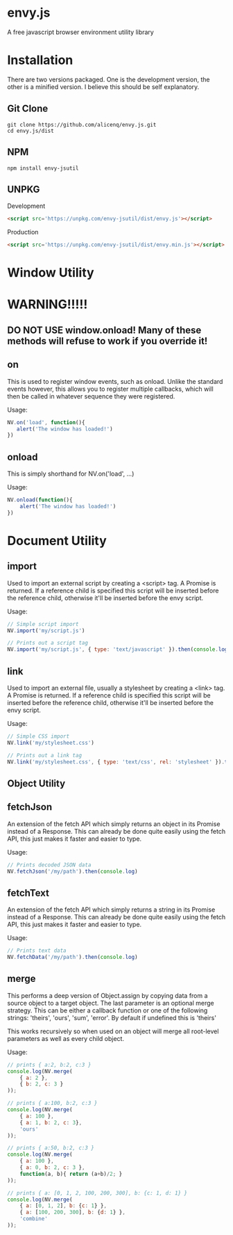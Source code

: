 envy.js
======
A free javascript browser environment utility library

Installation
======
There are two versions packaged. One is the development version, the other is a minified version. I believe this should be self explanatory. 

Git Clone
------
```
git clone https://github.com/alicenq/envy.js.git
cd envy.js/dist
```

NPM
------
`npm install envy-jsutil`



UNPKG
------

Development
```html
<script src='https://unpkg.com/envy-jsutil/dist/envy.js'></script>
```


Production
```html
<script src='https://unpkg.com/envy-jsutil/dist/envy.min.js'></script>
```



Window Utility
======


WARNING!!!!!
======
DO NOT USE window.onload! Many of these methods will refuse to work if you override it!
------

on
------
This is used to register window events, such as onload. Unlike the standard events however, this allows you to register multiple callbacks, which will then be called in whatever sequence they were registered. 

Usage:
 ```javascript
NV.on('load', function(){
    alert('The window has loaded!')
})
```

onload
------
This is simply shorthand for NV.on('load', ...)

Usage: 
```javascript
NV.onload(function(){
    alert('The window has loaded!')
})
```


Document Utility 
======

import
------
Used to import an external script by creating a &lt;script&gt; tag. A Promise is returned. If a reference child is specified this script will be inserted before the reference child, otherwise it'll be inserted before the envy script.

Usage: 
```javascript
// Simple script import
NV.import('my/script.js')

// Prints out a script tag 
NV.import('my/script.js', { type: 'text/javascript' }).then(console.log)
```

link
------
Used to import an external file, usually a stylesheet by creating a &lt;link&gt; tag. A Promise is returned. If a reference child is specified this script will be inserted before the reference child, otherwise it'll be inserted before the envy script.

Usage: 
```javascript
// Simple CSS import
NV.link('my/stylesheet.css')

// Prints out a link tag 
NV.link('my/stylesheet.css', { type: 'text/css', rel: 'stylesheet' }).then(console.log)
```

Object Utility
------

fetchJson
------
An extension of the fetch API which simply returns an object in its Promise instead of a Response. This can already be done quite easily using the fetch API, this just makes it faster and easier to type.

Usage: 
```javascript
// Prints decoded JSON data
NV.fetchJson('/my/path').then(console.log)
```

fetchText
------
An extension of the fetch API which simply returns a string in its Promise instead of a Response. This can already be done quite easily using the fetch API, this just makes it faster and easier to type.

Usage: 
```javascript
// Prints text data
NV.fetchData('/my/path').then(console.log)
```

merge
------
This performs a deep version of Object.assign by copying data from a source object to a target object. The last parameter is an optional merge strategy. This can be either a callback function or one of the following strings: 'theirs', 'ours', 'sum', 'error'. By default if undefined this is 'theirs'

This works recursively so when used on an object will merge all root-level parameters as well as every child object.


Usage:
```javascript
// prints { a:2, b:2, c:3 }
console.log(NV.merge(
    { a: 2 }, 
    { b: 2, c: 3 }
));	

// prints { a:100, b:2, c:3 }
console.log(NV.merge(
    { a: 100 }, 
    { a: 1, b: 2, c: 3}, 
    'ours'
));	

// prints { a:50, b:2, c:3 }
console.log(NV.merge(
    { a: 100 },
    { a: 0, b: 2, c: 3 }, 
    function(a, b){ return (a+b)/2; } 
));	

// prints { a: [0, 1, 2, 100, 200, 300], b: {c: 1, d: 1} }
console.log(NV.merge(
    { a: [0, 1, 2], b: {c: 1} },
    { a: [100, 200, 300], b: {d: 1} },
    'combine'
));	



```



